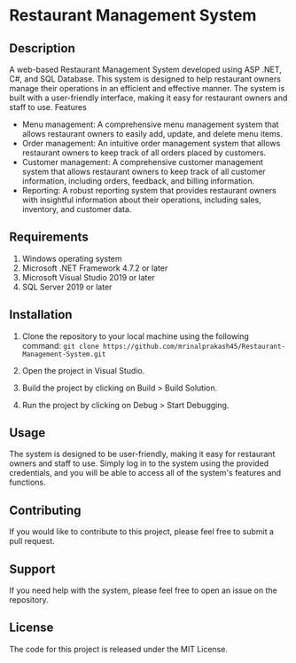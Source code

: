 # Restaurant Management System

## Description

A web-based Restaurant Management System developed using ASP .NET, C#, and SQL Database. This system is designed to help restaurant owners manage their operations in an efficient and effective manner. The system is built with a user-friendly interface, making it easy for restaurant owners and staff to use.
Features

- Menu management: A comprehensive menu management system that allows restaurant owners to easily add, update, and delete menu items.
- Order management: An intuitive order management system that allows restaurant owners to keep track of all orders placed by customers.
- Customer management: A comprehensive customer management system that allows restaurant owners to keep track of all customer information, including orders, feedback, and billing information.
- Reporting: A robust reporting system that provides restaurant owners with insightful information about their operations, including sales, inventory, and customer data.

## Requirements

1. Windows operating system
2. Microsoft .NET Framework 4.7.2 or later
3. Microsoft Visual Studio 2019 or later
4. SQL Server 2019 or later

## Installation

1. Clone the repository to your local machine using the following command:
``` git clone https://github.com/mrinalprakash45/Restaurant-Management-System.git ```

2. Open the project in Visual Studio.
3. Build the project by clicking on Build > Build Solution.
4. Run the project by clicking on Debug > Start Debugging.

## Usage

The system is designed to be user-friendly, making it easy for restaurant owners and staff to use. Simply log in to the system using the provided credentials, and you will be able to access all of the system's features and functions.

## Contributing
If you would like to contribute to this project, please feel free to submit a pull request.

## Support
If you need help with the system, please feel free to open an issue on the repository.

## License
The code for this project is released under the MIT License.
